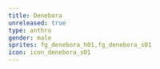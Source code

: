 ```yaml
---
title: Denebora
unreleased: true
type: anthro
gender: male
sprites: fg_denebora_h01,fg_denebora_s01
icon: icon_denebora_s01
---
```


